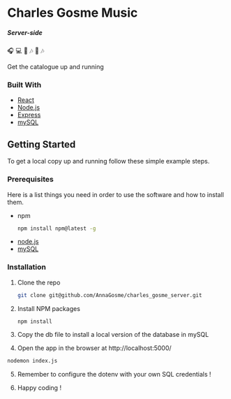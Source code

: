 # Charles Gosme Music
##### Server-side
🎧 💻 🎹 🎶 🎵 🎶

Get the catalogue up and running

### Built With

* [React](https://reactjs.org/)
* [Node.js](https://nodejs.dev/)
* [Express](https://expressjs.com/)
* [mySQL](https://www.mysql.com/)

## Getting Started

To get a local copy up and running follow these simple example steps.

### Prerequisites

Here is a list things you need in order to use the software and how to install them.
* npm
  ```sh
  npm install npm@latest -g
  ```
* [node.js](https://nodejs.org/en/download/)
* [mySQL](https://dev.mysql.com/downloads/installer/)

### Installation

1. Clone the repo
   ```sh
   git clone git@github.com/AnnaGosme/charles_gosme_server.git
   ```
2. Install NPM packages
   ```sh
   npm install
   ```
3. Copy the db file to install a local version of the database in mySQL
   
4. Open the app in the browser at http://localhost:5000/
  ```sh
  nodemon index.js
  ```
5. Remember to configure the dotenv with your own SQL credentials !

6. Happy coding !


